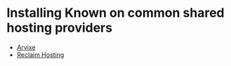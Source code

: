 # Installing Known on common shared hosting providers

* [Arvixe](https://withknown.com/guides/arvixe/)
* [Reclaim Hosting](https://withknown.com/guides/reclaim/)
